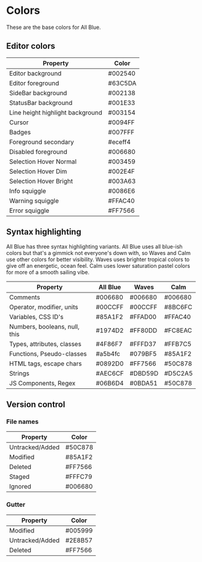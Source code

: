 # Colors

These are the base colors for All Blue.

## Editor colors

| Property                         | Color   |
| -------------------------------- | ------- |
| Editor background                | #002540 |
| Editor foreground                | #63C5DA |
| SideBar background               | #002138 |
| StatusBar background             | #001E33 |
| Line height highlight background | #003154 |
| Cursor                           | #0094FF |
| Badges                           | #007FFF |
| Foreground secondary             | #eceff4 |
| Disabled foreground              | #006680 |
| Selection Hover Normal           | #003459 |
| Selection Hover Dim              | #002E4F |
| Selection Hover Bright           | #003A63 |
| Info squiggle                    | #0086E6 |
| Warning squiggle                 | #FFAC40 |
| Error squiggle                   | #FF7566 |

## Syntax highlighting

All Blue has three syntax highlighting variants.
All Blue uses all blue-ish colors but that's
a gimmick not everyone's down with, so Waves and Calm use
other colors for better visibility. Waves uses brighter tropical colors
to give off an energetic, ocean feel. Calm uses lower saturation
pastel colors for more of a smooth sailing vibe.

| Property                      | All Blue | Waves   | Calm    |
| ----------------------------- | -------- | ------- | ------- |
| Comments                      | #006680  | #006680 | #006680 |
| Operator, modifier, units     | #00CCFF  | #00CCFF | #8BC6FC |
| Variables, CSS ID's           | #85A1F2  | #FFAD00 | #FFAC40 |
| Numbers, booleans, null, this | #1974D2  | #FF80DD | #FC8EAC |
| Types, attributes, classes    | #4F86F7  | #FFFD37 | #FFB7C5 |
| Functions, Pseudo-classes     | #a5b4fc  | #079BF5 | #85A1F2 |
| HTML tags, escape chars       | #0892D0  | #FF7566 | #50C878 |
| Strings                       | #AEC6CF  | #DBD59D | #D5C2A5 |
| JS Components, Regex          | #06B6D4  | #0BDA51 | #50C878 |

## Version control

### File names

| Property        | Color   |
| --------------- | ------- |
| Untracked/Added | #50C878 |
| Modified        | #85A1F2 |
| Deleted         | #FF7566 |
| Staged          | #FFFC79 |
| Ignored         | #006680 |

### Gutter

| Property        | Color   |
| --------------- | ------- |
| Modified        | #005999 |
| Untracked/Added | #2E8B57 |
| Deleted         | #FF7566 |

